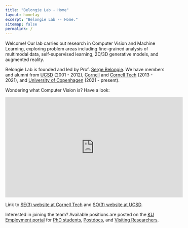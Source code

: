 ```yaml
---
title: "Belongie Lab - Home"
layout: homelay
excerpt: "Belongie Lab -- Home."
sitemap: false
permalink: /
---
```


Welcome! Our lab carries out research in Computer Vision and Machine Learning, exploring problem areas including fine-grained analysis of multimodal data, self-supervised learning, 2D/3D generative models, and augmented reality. 

Belongie Lab is founded and led by Prof. [Serge Belongie](https://scholar.google.com/citations?user=chD5XxkAAAAJ). We have members and alumni from [UCSD](https://ucsd.edu/) (2001 - 2012), [Cornell](https://www.cornell.edu/) and [Cornell Tech](https://www.tech.cornell.edu/) (2013 - 2021), and [University of Copenhagen](https://www.ku.dk/english/) (2021 - present). 


Wondering what Computer Vision is? Have a look:

<iframe width="560" height="315" src="https://www.youtube.com/embed/eQLcDmfmGB0" title="YouTube video player" frameborder="0" allow="accelerometer; autoplay; clipboard-write; encrypted-media; gyroscope; picture-in-picture" allowfullscreen></iframe>

Link to [SE(3) website at Cornell Tech](https://vision.cornell.edu/se3/) and [SO(3) website at UCSD](http://vision.ucsd.edu/).

Interested in joining the team? Available positions are posted on the [KU Employment portal](https://employment.ku.dk) for [PhD students](https://employment.ku.dk/phd), [Postdocs](https://employment.ku.dk/faculty), and [Visiting Researchers](https://employment.ku.dk/staff).
